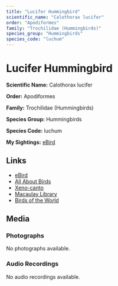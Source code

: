 ```yaml
---
title: "Lucifer Hummingbird"
scientific_name: "Calothorax lucifer"
order: "Apodiformes"
family: "Trochilidae (Hummingbirds)"
species_group: "Hummingbirds"
species_code: "luchum"
---
```


# Lucifer Hummingbird

**Scientific Name:** Calothorax lucifer

**Order:** Apodiformes

**Family:** Trochilidae (Hummingbirds)

**Species Group:** Hummingbirds

**Species Code:** luchum

**My Sightings:** [eBird](https://ebird.org/lifelist?r=world&time=life&spp=luchum)

## Links
* [eBird](https://ebird.org/species/luchum) 
* [All About Birds](https://www.allaboutbirds.org/guide/luchum) 
* [Xeno-canto](https://www.xeno-canto.org/species/calothorax-lucifer) 
* [Macaulay Library](https://search.macaulaylibrary.org/catalog?taxonCode=luchum&sort=rating_rank_desc)
* [Birds of the World](https://birdsoftheworld.org/bow/species/luchum)

## Media
### Photographs
No photographs available.

### Audio Recordings
No audio recordings available.
